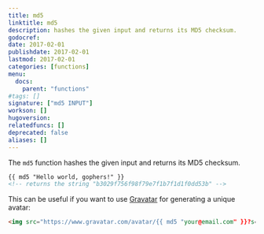 ```yaml
---
title: md5
linktitle: md5
description: hashes the given input and returns its MD5 checksum.
godocref:
date: 2017-02-01
publishdate: 2017-02-01
lastmod: 2017-02-01
categories: [functions]
menu:
  docs:
    parent: "functions"
#tags: []
signature: ["md5 INPUT"]
workson: []
hugoversion:
relatedfuncs: []
deprecated: false
aliases: []
---
```


The `md5` function hashes the given input and returns its MD5 checksum.

```html
{{ md5 "Hello world, gophers!" }}
<!-- returns the string "b3029f756f98f79e7f1b7f1d1f0dd53b" -->
```

This can be useful if you want to use [Gravatar](https://en.gravatar.com/) for generating a unique avatar:

```html
<img src="https://www.gravatar.com/avatar/{{ md5 "your@email.com" }}?s=100&d=identicon">
```
